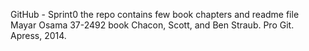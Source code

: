 GitHub - Sprint0
the repo contains few book chapters and readme file
Mayar Osama 37-2492
book Chacon, Scott, and Ben Straub. Pro Git. Apress,
2014.